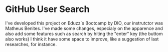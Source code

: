 # GitHub User Search

I've developed this project on Eduzz`s Bootcamp by DIO, our instrutctor was Matheus Benites.
I've made some changes, especialy on the apparence and also add some features such as search by hiting the "enter" key (the buttom also works)
I think it have some space to improve, like a suggestion of last researches, for instance.
